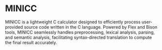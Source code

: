 # MINICC
 MINICC is a lightweight C calculator designed to efficiently process user-provided source code written in the C language. Powered by Flex and Bison tools, MINICC seamlessly handles preprocessing, lexical analysis, parsing, and semantic analysis, facilitating syntax-directed translation to compute the final result accurately.
